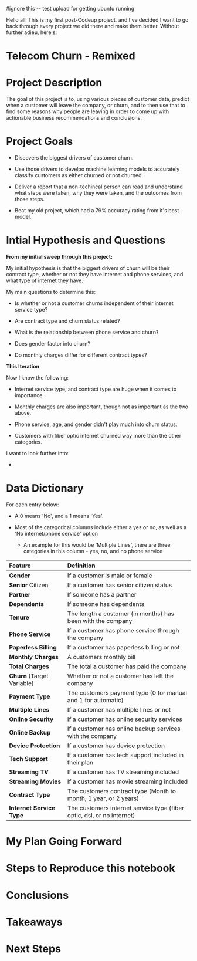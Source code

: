 #ignore this -- test upload for getting ubuntu running

Hello all! This is my first post-Codeup project, and I've decided I want to go back through every project we did there and make them better. Without further adieu, here's:

# Telecom Churn - Remixed

# Project Description

The goal of this project is to, using various pieces of customer data, predict when a customer will leave the company, or churn, and to then use that to find some reasons why people are leaving in order to come up with actionable business recommendations and conclusions.

# Project Goals

- Discovers the biggest drivers of customer churn.

- Use those drivers to develpo machine learning models to accurately classify customers as either churned or not churned.

- Deliver a report that a non-techincal person can read and understand what steps were taken, why they were taken, and the outcomes from those steps.

- Beat my old project, which had a 79% accuracy rating from it's best model.

# Intial Hypothesis and Questions

**From my initial sweep through this project:**

My initial hypothesis is that the biggest drivers of churn will be their contract type, whether or not they have internet and phone services, and what type of internet they have.

My main questions to determine this:

- Is whether or not a customer churns independent of their internet service type?

- Are contract type and churn status related?

- What is the relationship between phone service and churn?

- Does gender factor into churn?

- Do monthly charges differ for different contract types?

**This Iteration**

Now I know the following:

- Internet service type, and contract type are huge when it comes to importance.

- Monthly charges are also important, though not as important as the two above.

- Phone service, age, and gender didn't play much into churn status.

- Customers with fiber optic internet churned way more than the other categories.

I want to look further into:

- 

# Data Dictionary

For each entry below: 

- A 0 means 'No', and a 1 means 'Yes'.

- Most of the categorical columns include either a yes or no, as well as a 'No internet/phone service' option

    - An example for this would be 'Multiple Lines', there are three categories in this column - yes, no, and no phone service

| **Feature** | **Definition** |
|:--------|:-----------|
|**Gender** | If a customer is male or female|
|**Senior** Citizen | If a customer has senior citizen status|
|**Partner** | If someone has a partner|
|**Dependents** | If someone has dependents|
|**Tenure** | The length a customer (in months) has been with the company|
|**Phone Service** | If a customer has phone service through the company|
|**Paperless Billing** | If a customer has paperless billing or not|
|**Monthly Charges** | A customers monthly bill|
|**Total Charges** | The total a customer has paid the company|
|**Churn** (Target Variable) | Whether or not a customer has left the company|
|**Payment Type** | The customers payment type (0 for manual and 1 for automatic)|
|**Multiple Lines** | If a customer has multiple lines or not|
|**Online Security** | If a customer has online security services|
|**Online Backup** | If a customer has online backup services with the company|
|**Device Protection** | If a customer has device protection|
|**Tech Support** | If a customer has tech support included in their plan|
|**Streaming TV** | If a customer has TV streaming included|
|**Streaming Movies** | If a customer has movie streaming included|
|**Contract Type** | The customers contract type (Month to month, 1 year, or 2 years)|
|**Internet Service Type** | The customers internet service type (fiber optic, dsl, or no internet)|

# My Plan Going Forward

# Steps to Reproduce this notebook

# Conclusions

# Takeaways

# Next Steps